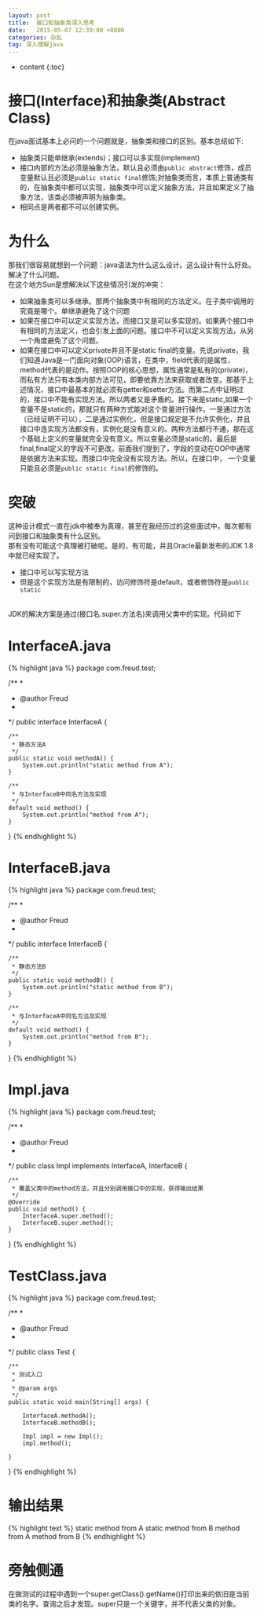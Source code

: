 ```yaml
---
layout: post
title:  接口和抽象类深入思考
date:   2015-05-07 12:39:00 +0800
categories: 杂乱
tag: 深入理解java
---
```


* content
{:toc}


接口(Interface)和抽象类(Abstract Class)
===========================

在java面试基本上必问的一个问题就是，抽象类和接口的区别。基本总结如下:

* 抽象类只能单继承(extends)；接口可以多实现(implement)
* 接口内部的方法必须是抽象方法，默认且必须由`public abstract`修饰，成员变量默认且必须是`public static final`修饰;对抽象类而言，本质上普通类有的，在抽象类中都可以实现，抽象类中可以定义抽象方法，并且如果定义了抽象方法，该类必须被声明为抽象类。
* 相同点是两者都不可以创建实例。

为什么
===========================
那我们很容易就想到一个问题：java语法为什么这么设计。这么设计有什么好处。解决了什么问题。
<br />
在这个地方Sun是想解决以下这些情况引发的冲突：

* 如果抽象类可以多继承。那两个抽象类中有相同的方法定义。在子类中调用的究竟是哪个。单继承避免了这个问题
* 如果在接口中可以定义实现方法，而接口又是可以多实现的。如果两个接口中有相同的方法定义，也会引发上面的问题。接口中不可以定义实现方法，从另一个角度避免了这个问题。
* 如果在接口中可以定义private并且不是static final的变量。先说private，我们知道Java是一门面向对象(OOP)语言，在类中，field代表的是属性，method代表的是动作。按照OOP的核心思想，属性通常是私有的(private)，而私有方法只有本类内部方法可见，即要依靠方法来获取或者改变。那基于上述情况，接口中最基本的就必须有getter和setter方法。而第二点中证明过的，接口中不能有实现方法。所以两者又是矛盾的。接下来是static,如果一个变量不是static的，那就只有两种方式能对这个变量进行操作，一是通过方法（已经证明不可以），二是通过实例化，但是接口规定是不允许实例化，并且接口中连实现方法都没有，实例化是没有意义的。两种方法都行不通，那在这个基础上定义的变量就完全没有意义。所以变量必须是static的。最后是final,final定义的字段不可更改。前面我们提到了，字段的变动在OOP中通常是依据方法来实现。而接口中完全没有实现方法。所以，在接口中，
一个变量只能且必须是`public static final`的修饰的。

突破
===========================
这种设计模式一直在jdk中被奉为真理，甚至在我经历过的这些面试中，每次都有问到接口和抽象类有什么区别。
<br />
那有没有可能这个真理被打破呢。是的，有可能，并且Oracle最新发布的JDK 1.8中就已经实现了。

* 接口中可以写实现方法
* 但是这个实现方法是有限制的，访问修饰符是default，或者修饰符是`public static`
<br />
JDK的解决方案是通过(接口名.super.方法名)来调用父类中的实现。代码如下

InterfaceA.java
================
{% highlight java %}
package com.freud.test;

/**
 * 
 * @author Freud
 *
 */
public interface InterfaceA {

	/**
	 * 静态方法A
	 */
	public static void methodA() {
		System.out.println("static method from A");
	}

	/**
	 * 与InterfaceB中同名方法及实现
	 */
	default void method() {
		System.out.println("method from A");
	}
}
{% endhighlight %}

InterfaceB.java
================
{% highlight java %}
package com.freud.test;

/**
 * 
 * @author Freud
 *
 */
public interface InterfaceB {

	/**
	 * 静态方法B
	 */
	public static void methodB() {
		System.out.println("static method from B");
	}

	/**
	 * 与InterfaceA中同名方法及实现
	 */
	default void method() {
		System.out.println("method from B");
	}
}
{% endhighlight %}

Impl.java
================
{% highlight java %}
package com.freud.test;

/**
 * 
 * @author Freud
 *
 */
public class Impl implements InterfaceA, InterfaceB {

	/**
	 * 覆盖父类中的method方法，并且分别调用接口中的实现，获得输出结果
	 */
	@Override
	public void method() {
		InterfaceA.super.method();
		InterfaceB.super.method();
	}

}
{% endhighlight %}

TestClass.java
================
{% highlight java %}
package com.freud.test;

/**
 * 
 * @author Freud
 *
 */
public class Test {

	/**
	 * 测试入口
	 * 
	 * @param args
	 */
	public static void main(String[] args) {

		InterfaceA.methodA();
		InterfaceB.methodB();

		Impl impl = new Impl();
		impl.method();

	}
}
{% endhighlight %}

输出结果
================
{% highlight text %}
static method from A
static method from B
method from A
method from B
{% endhighlight %}


旁触侧通
===========================
在做测试的过程中遇到一个super.getClass().getName()打印出来的依旧是当前类的名字。查询之后才发现。super只是一个关键字，并不代表父类的对象。

<br />
<br />